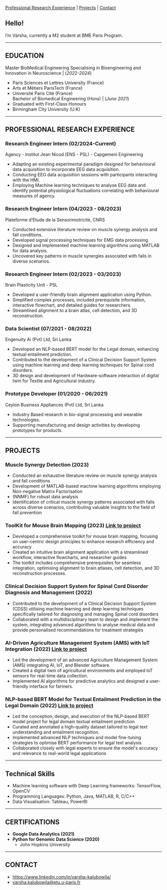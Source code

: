 
[Professional Research Experience](#professional-research-experience) | [Projects](#projects) | [Contact](#contact)

## Hello!
I’m Varsha, currently a M2 student at BME Paris Program.

---

## EDUCATION

Master BioMedical Engineering Specialising in Bioengineering and Innovation in Neuroscience | (_2022-2024_)
  - Paris Sciences et Lettres University (France)
  - Arts et Métiers ParisTech (France)
  - Université Paris Cité (France)<br>
Bachelor of Biomedical Engineering (Hons) | (_June 2021_)
  - Graduated with First-Class Honours
  - Birmingham City University (U.K)

---

## PROFESSIONAL RESEARCH EXPERIENCE

### Research Engineer Intern (02/2024-Current)
Agency - Institut Jean Nicod (ENS - PSL) - Capgemeni Engineering 
  - Adapting an existing experimental paradigm designed for behavioural data acquisition to incorporate EEG data acquisition.
  - Conducting EEG data acquisition sessions with participants interacting with the HMI.
  - Employing Machine learning techniques to analyse EEG data and identify potential physiological fluctuations correlating with behavioural measures of agency.
 
### Research Engineer Intern (04/2023 - 08/2023)
Plateforme d’Etude de la Sensorimotricité, CNRS
  - Conducted extensive literature review on muscle synergy analysis and fall conditions.
  - Developed signal processing techniques for EMG data processing.
  - Designed and implemented machine learning algorithms using MATLAB for data analysis.
  - Uncovered key patterns in muscle synergies associated with falls in diverse scenarios.

### Research Engineer Intern (02/2023 - 03/2023)
Brain Plasticity Unit - PSL
  - Developed a user-friendly brain alignment application using Python.
  - Simplified complex processes, included prerequisite information, interactive flowchart, and detailed guides for researchers.
  - Streamlined alignment to a brain atlas, cell detection, and 3D reconstruction.
    
### Data Scientist (07/2021 - 08/2022)
Engenuity Ai (Pvt) Ltd, Sri Lanka
  - Developed an NLP-based BERT model for the Legal domain, enhancing textual entailment prediction.
  - Contributed to the development of a Clinical Decision Support System using machine learning and deep learning techniques for Spinal cord disorders.
  - 3D design and development of Hardware-software interaction of digital twin for Textile and Agricultural industry.

### Prototype Developer (01/2020 - 06/2021)
Ceylon Business Appliances (Pvt) Ltd, Sri Lanka
  - Industry Based research in bio-signal processing and wearable technologies.
  - Supporting manufacturing and design activities by developing prototypes for products. 

---

## PROJECTS

### Muscle Synergy Detection (2023)
- Conducted an exhaustive literature review on muscle synergy analysis and fall conditions
- Development of MATLAB-based machine learning algorithms employing Non-negative Matrix Factorisation
- (NNMF) for robust data analysis
- Identification of critical muscle synergy patterns associated with falls across diverse scenarios, contributing valuable insights to the field of fall prevention

### ToolKit for Mouse Brain Mapping (2023) [Link to project](https://wiki.bme-paris.com/2023-project08/tiki-index.php?page=Home)
- Developed a comprehensive toolkit for mouse brain mapping, focusing on user-centric design principles to enhance research efficiency and accuracy
- Created an intuitive brain alignment application with a streamlined workflow, interactive flowcharts, and researcher guides
- The toolkit includes comprehensive prerequisites for seamless integration, optimising alignment to brain atlases, cell detection, and 3D reconstruction processes. 

### Clinical Decision Support System for Spinal Cord Disorder Diagnosis and Management (2022)
  - Contributed to the development of a Clinical Decision Support System (CDSS) utilising machine learning and deep learning techniques specifically tailored for diagnosing and managing Spinal cord disorders
  - Collaborated with a multidisciplinary team to design and implement the system, integrating advanced algorithms to analyse medical data and provide personalised recommendations for treatment strategies

### AI-Driven Agriculture Management System (AMS) with IoT Integration (2022)  [Link to project](https://drive.google.com/u/0/uc?id=1hcPwwZDcmVIBp97mhlGNkrDuFQzIMA6r&export=download)
  - Led the development of an advanced Agriculture Management System (AMS) integrating AI, IoT, and Blender software.
  - Created a digital twin of agricultural environments and employed IoT sensors for real-time data collection.
  - Implemented AI algorithms for predictive analytics and designed a user-friendly interface for farmers.

### NLP-based BERT Model for Textual Entailment Prediction in the Legal Domain (2022) [Link to project](https://www.engenuityai.com/general-4)
  - Led the conception, design, and execution of the NLP-based BERT model project for legal domain textual entailment prediction
  - Curated and annotated a high-quality dataset tailored to legal text understanding and entailment recognition.
  - Implemented advanced NLP techniques and model fine-tuning strategies to optimise BERT performance for legal text analysis
  - Collaborated closely with legal experts to ensure the model's accuracy and relevance to real-world legal applications

---


## Technical Skills

- Machine learning software with Deep Learning frameworks: TensorFlow, OpenCV
- Programming Languages: Python, Java, MATLAB, R, C/C++
- Data Visualisation: Tableau, PowerBI

---

## CERTIFICATIONS

- **Google Data Analytics (2021)**
- **Python for Genomic Data Science (2020)**
  - John Hopkins University
 
---

## CONTACT
- https://www.linkedin.com/in/varsha-kalubowila/
- varsha.kalubowila@etu.u-paris.fr
